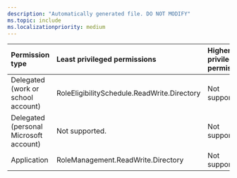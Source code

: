 ```yaml
---
description: "Automatically generated file. DO NOT MODIFY"
ms.topic: include
ms.localizationpriority: medium
---
```


|Permission type|Least privileged permissions|Higher privileged permissions|
|:---|:---|:---|
|Delegated (work or school account)|RoleEligibilitySchedule.ReadWrite.Directory|Not supported.|
|Delegated (personal Microsoft account)|Not supported.|Not supported.|
|Application|RoleManagement.ReadWrite.Directory|Not supported.|

